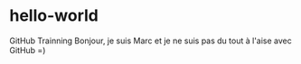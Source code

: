 # hello-world
GitHub Trainning
Bonjour, je suis Marc et je ne suis pas du tout à l'aise avec GitHub =)
